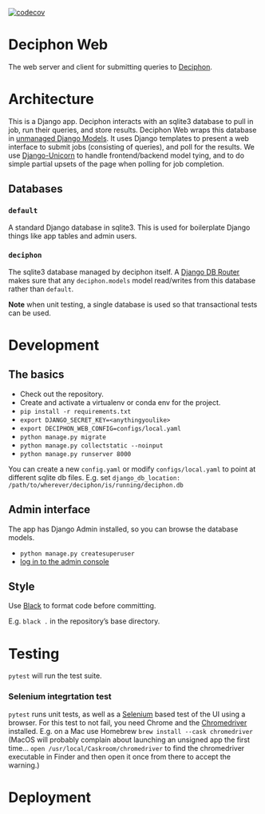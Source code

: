 [![codecov](https://codecov.io/gh/EBI-Metagenomics/deciphon_web/branch/master/graph/badge.svg?token=X15S9LH10H)](https://codecov.io/gh/EBI-Metagenomics/deciphon_web)

# Deciphon Web
The web server and client for submitting queries to [Deciphon](https://github.com/EBI-Metagenomics/deciphon).

# Architecture
This is a Django app. 
Deciphon interacts with an sqlite3 database to pull in job, run their queries, and store results.
Deciphon Web wraps this database in [unmanaged Django Models](https://docs.djangoproject.com/en/3.2/ref/models/options/#django.db.models.Options.managed).
It uses Django templates to present a web interface to submit jobs (consisting of queries), and poll for the results. 
We use [Django-Unicorn](https://www.django-unicorn.com) to handle frontend/backend model tying, 
and to do simple partial upsets of the page when polling for job completion.

## Databases
### `default`
A standard Django database in sqlite3. 
This is used for boilerplate Django things like app tables and admin users.

### `deciphon`
The sqlite3 database managed by deciphon itself. 
A [Django DB Router](https://docs.djangoproject.com/en/3.2/topics/db/multi-db/#multiple-databases) makes sure that any `deciphon.models` model read/writes from this database rather than `default`.

**Note** when unit testing, a single database is used so that transactional tests can be used.

# Development
## The basics
- Check out the repository.
- Create and activate a virtualenv or conda env for the project.
- `pip install -r requirements.txt`
- `export DJANGO_SECRET_KEY=<anythingyoulike>`
- `export DECIPHON_WEB_CONFIG=configs/local.yaml`
- `python manage.py migrate`
- `python manage.py collectstatic --noinput`
- `python manage.py runserver 8000`

You can create a new `config.yaml` or modify `configs/local.yaml` to point at different sqlite db files.
E.g. set `django_db_location: /path/to/wherever/deciphon/is/running/deciphon.db`


## Admin interface
The app has Django Admin installed, so you can browse the database models.
- `python manage.py createsuperuser`
- [log in to the admin console](http://127.0.0.1:8000/admin)

## Style
Use [Black](https://black.rtfd.io) to format code before committing.

E.g. `black .` in the repository’s base directory. 

# Testing
`pytest` will run the test suite.

### Selenium integrtation test
`pytest` runs unit tests, as well as a [Selenium](https://pypi.org/project/selenium/) based test of the UI using a browser.
For this test to not fail, you need Chrome and the [Chromedriver](https://chromedriver.chromium.org) installed.
E.g. on a Mac use Homebrew
`brew install --cask chromedriver`
(MacOS will probably complain about launching an unsigned app the first time...
`open /usr/local/Caskroom/chromedriver` to find the chromedriver executable in Finder and then open it once from there to accept the warning.)

# Deployment
